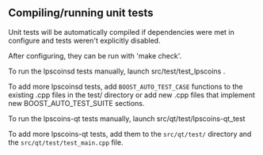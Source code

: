 Compiling/running unit tests
------------------------------------

Unit tests will be automatically compiled if dependencies were met in configure
and tests weren't explicitly disabled.

After configuring, they can be run with 'make check'.

To run the lpscoinsd tests manually, launch src/test/test_lpscoins .

To add more lpscoinsd tests, add `BOOST_AUTO_TEST_CASE` functions to the existing
.cpp files in the test/ directory or add new .cpp files that
implement new BOOST_AUTO_TEST_SUITE sections.

To run the lpscoins-qt tests manually, launch src/qt/test/lpscoins-qt_test

To add more lpscoins-qt tests, add them to the `src/qt/test/` directory and
the `src/qt/test/test_main.cpp` file.

